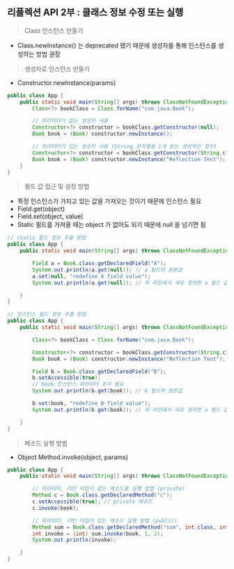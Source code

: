 ## 리플렉션 API 2부 : 클래스 정보 수정 또는 실행

> Class 인스턴스 만들기

- Class.newInstance() 는 deprecated 됐기 때문에 생성자를 통해 인스턴스를 생성하는 방법 권장

> 생성자로 인스턴스 만들기

- Constructor.newInstance(params)

````java
public class App {
    public static void main(String[] args) throws ClassNotFoundException, NoSuchMethodException, IllegalAccessException {
        Class<?> bookClass = Class.forName("com.java.Book");

        // 파라미터가 없는 생성자 사용
        Constructor<?> constructor = bookClass.getConstructor(null);
        Book book = (Book) constructor.newInstance();

        // 파라미터가 있는 생성자 사용 (String 문자열을 1개 받는 생성자인 경우)
        Constructor<?> constructor = bookClass.getConstructor(String.class);
        Book book = (Book) constructor.newInstance("Reflection Test");
    }
}
````

> 필드 값 접근 및 설정 방법

- 특정 인스턴스가 가지고 있는 값을 가져오는 것이기 때문에 인스턴스 필요
- Field.get(object)
- Field.set(object, value)
- Static 필드를 가져올 때는 object 가 없어도 되기 때문에 null 을 넘기면 됨

````java
// static 필드 정보 추출 방법
public class App {
    public static void main(String[] args) throws ClassNotFoundException, NoSuchMethodException, IllegalAccessException {

        Field a = Book.class.getDeclaredField("A");
        System.out.println(a.get(null)); // a 필드의 원본값
        a.set(null, "redefine A field value");
        System.out.println(a.get(null)); // 위 라인에서 새로 정의한 a 필드 값 : redefine A field value

    }
}
````

````java
// 인스턴스 필드 정보 추출 방법
public class App {
    public static void main(String[] args) throws ClassNotFoundException, NoSuchMethodException, IllegalAccessException {

        Class<?> bookClass = Class.forName("com.java.Book");

        Constructor<?> constructor = bookClass.getConstructor(String.class);
        Book book = (Book) constructor.newInstance("Reflection Test");

        Field b = Book.class.getDeclaredField("B");
        b.setAccessible(true);
        // book 인스턴스 파라미터 추가 필요
        System.out.println(b.get(book)); // b 필드의 원본값

        b.set(book, "redefine B field value");
        System.out.println(b.get(book)); // 위 라인에서 새로 정의한 a 필드 값 : redefine B field value

    }
}
````

> 메소드 실행 방법

- Object Method.invoke(object, params)

````java
public class App {
    public static void main(String[] args) throws ClassNotFoundException, NoSuchMethodException, IllegalAccessException {

        // 파라미터, 리턴 타입이 없는 메소드를 실행 방법 (private)
        Method c = Book.class.getDeclaredMethod("c");
        c.setAccessible(true); // private 메소드
        c.invoke(book);

        // 파라미터, 리턴 타입이 있는 메소드 실행 방법 (public)
        Method sum = Book.class.getDeclaredMethod("sum", int.class, int.class);
        int invoke = (int) sum.invoke(book, 1, 2);
        System.out.println(invoke);

    }
}
````
